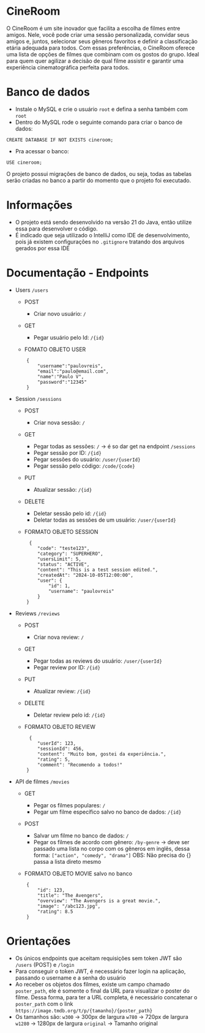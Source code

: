 # CineRoom

O CineRoom é um site inovador que facilita a escolha de filmes entre amigos. Nele, você pode criar uma sessão personalizada, convidar seus amigos e, juntos, selecionar seus gêneros favoritos e definir a classificação etária adequada para todos. Com essas preferências, o CineRoom oferece uma lista de opções de filmes que combinam com os gostos do grupo. Ideal para quem quer agilizar a decisão de qual filme assistir e garantir uma experiência cinematográfica perfeita para todos.

# Banco de dados
- Instale o MySQL e crie o usuário `root` e defina a senha também com `root`
- Dentro do MySQL rode o seguinte comando para criar o banco de dados:
```
CREATE DATABASE IF NOT EXISTS cineroom;
```
- Pra acessar o banco:
```
USE cineroom;
```
O projeto possui migrações de banco de dados, ou seja, todas as tabelas serão criadas no banco a partir do momento que o projeto foi executado.

# Informações
- O projeto está sendo desenvolvido na versão 21 do Java, então utilize essa para desenvolver o código.
- É indicado que seja utilizado o IntelliJ como IDE de desenvolvimento, pois já existem configurações no `.gitignore` tratando dos arquivos gerados por essa IDE

# Documentação - Endpoints

- Users `/users`
    - POST
        - Criar novo usuário:
            `/`
    - GET
        - Pegar usuário pelo Id:
            `/{id}`

    - FOMATO OBJETO USER
    ```
        {
            "username":"paulovreis",
            "email":"paulo@email.com",
            "name":"Paulo V",
            "password":"12345"
        }
   ```
       
- Session `/sessions`
    - POST
        - Criar nova sessão:
            `/`
    - GET
        - Pegar todas as sessões:
            `/` -> é so dar get na endpoint `/sessions`
        - Pegar sessão por ID:
            `/{id}`
        - Pegar sessões do usuário:
            `/user/{userId}`
        - Pegar sessão pelo código:
            `/code/{code}`
    - PUT
        - Atualizar sessão:
            `/{id}`
    - DELETE
        - Deletar sessão pelo id:
            `/{id}`
        - Deletar todas as sessões de um usuário:
            `/user/{userId}`

    - FORMATO OBJETO SESSION
    ```
         {
            "code": "teste123",
            "category": "SUPERHERO", 
            "usersLimit": 5,
            "status": "ACTIVE",
            "content": "This is a test session edited.",
            "createdAt": "2024-10-05T12:00:00", 
            "user": {
                "id": 1,
                "username": "paulovreis"
            }
        }
    ```

- Reviews `/reviews`
   - POST
        - Criar nova review:
            `/`
   - GET
        - Pegar todas as reviews do usuário:
            `/user/{userId}`
        - Pegar review por ID:
            `/{id}`
   - PUT
        - Atualizar review:
            `/{id}`
   - DELETE
        - Deletar review pelo id:
            `/{id}`

    - FORMATO OBJETO REVIEW
    ```
         {
            "userId": 123,
            "sessionId": 456,
            "content": "Muito bom, gostei da experiência.",
            "rating": 5,
            "comment": "Recomendo a todos!"
        }
    ```


- API de filmes `/movies`
    - GET
        - Pegar os filmes populares:
            `/`
        - Pegar um filme específico salvo no banco de dados:
            `/{id}`
    - POST
        - Salvar um filme no banco de dados:
            `/`
        - Pegar os filmes de acordo com gênero:
            `/by-genre` -> deve ser passado uma lista no corpo com os gêneros em inglês, dessa forma: `["action", "comedy", "drama"]`
            OBS: Não precisa do {} passa a lista direto mesmo
      
    - FORMATO OBJETO MOVIE salvo no banco
    ```
        {
            "id": 123,
            "title": "The Avengers",
            "overview": "The Avengers is a great movie.",
            "image": "/abc123.jpg",
            "rating": 8.5
        }
    ```

# Orientações
- Os únicos endpoints que aceitam requisições sem token JWT são `/users` (POST) e `/login`
- Para conseguir o token JWT, é necessário fazer login na aplicação, passando o username e a senha do usuário
- Ao receber os objetos dos filmes, existe um campo chamado `poster_path`, ele é somente o final da URL para visualizar o poster do filme. Dessa forma, para ter a URL completa, é necessário concatenar o `poster_path` com o link `https://image.tmdb.org/t/p/{tamanho}/{poster_path}`
- Os tamanhos são:
    `w300` -> 300px de largura
    `w780` -> 720px de largura
    `w1280` -> 1280px de largura
    `original` -> Tamanho original
